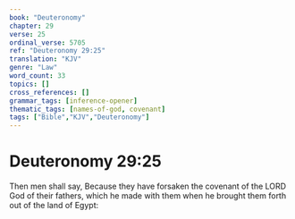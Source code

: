 ```yaml
---
book: "Deuteronomy"
chapter: 29
verse: 25
ordinal_verse: 5705
ref: "Deuteronomy 29:25"
translation: "KJV"
genre: "Law"
word_count: 33
topics: []
cross_references: []
grammar_tags: [inference-opener]
thematic_tags: [names-of-god, covenant]
tags: ["Bible","KJV","Deuteronomy"]
---
```


# Deuteronomy 29:25

Then men shall say, Because they have forsaken the covenant of the LORD God of their fathers, which he made with them when he brought them forth out of the land of Egypt:
